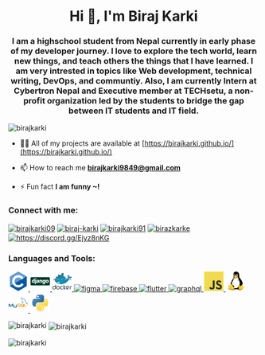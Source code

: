 <h1 align="center">Hi 👋, I'm Biraj Karki</h1>
<h3 align="center">I am a highschool student from Nepal currently in early phase of my developer journey. I love to explore the tech world, learn new things, and teach others the things that I have learned. I am very intrested in topics like Web development, technical writing, DevOps, and communtiy. Also, I am currently Intern at Cybertron Nepal and Executive member at TECHsetu, a non-profit organization led by the students to bridge the gap between IT students and IT field.</h3>

<p align="left"> <img src="https://komarev.com/ghpvc/?username=birajkarki&label=Profile%20views&color=0e75b6&style=flat" alt="birajkarki" /> </p>

- 👨‍💻 All of my projects are available at [https://birajkarki.github.io/](https://birajkarki.github.io/)

- 📫 How to reach me **birajkarki9849@gmail.com**

- ⚡ Fun fact **I am funny ~!**

<h3 align="left">Connect with me:</h3>
<p align="left">
<a href="https://twitter.com/birajkarki09" target="blank"><img align="center" src="https://raw.githubusercontent.com/rahuldkjain/github-profile-readme-generator/master/src/images/icons/Social/twitter.svg" alt="birajkarki09" height="30" width="40" /></a>
<a href="https://linkedin.com/in/biraj-karki" target="blank"><img align="center" src="https://raw.githubusercontent.com/rahuldkjain/github-profile-readme-generator/master/src/images/icons/Social/linked-in-alt.svg" alt="biraj-karki" height="30" width="40" /></a>
<a href="https://fb.com/birajkarki91" target="blank"><img align="center" src="https://raw.githubusercontent.com/rahuldkjain/github-profile-readme-generator/master/src/images/icons/Social/facebook.svg" alt="birajkarki91" height="30" width="40" /></a>
<a href="https://instagram.com/birazkarke" target="blank"><img align="center" src="https://raw.githubusercontent.com/rahuldkjain/github-profile-readme-generator/master/src/images/icons/Social/instagram.svg" alt="birazkarke" height="30" width="40" /></a>
<a href="https://discord.gg/https://discord.gg/Ejyz8nKG" target="blank"><img align="center" src="https://raw.githubusercontent.com/rahuldkjain/github-profile-readme-generator/master/src/images/icons/Social/discord.svg" alt="https://discord.gg/Ejyz8nKG" height="30" width="40" /></a>
</p>

<h3 align="left">Languages and Tools:</h3>
<p align="left"> <a href="https://www.cprogramming.com/" target="_blank" rel="noreferrer"> <img src="https://raw.githubusercontent.com/devicons/devicon/master/icons/c/c-original.svg" alt="c" width="40" height="40"/> </a> <a href="https://www.djangoproject.com/" target="_blank" rel="noreferrer"> <img src="https://raw.githubusercontent.com/devicons/devicon/master/icons/django/django-original.svg" alt="django" width="40" height="40"/> </a> <a href="https://www.docker.com/" target="_blank" rel="noreferrer"> <img src="https://raw.githubusercontent.com/devicons/devicon/master/icons/docker/docker-original-wordmark.svg" alt="docker" width="40" height="40"/> </a> <a href="https://www.figma.com/" target="_blank" rel="noreferrer"> <img src="https://www.vectorlogo.zone/logos/figma/figma-icon.svg" alt="figma" width="40" height="40"/> </a> <a href="https://firebase.google.com/" target="_blank" rel="noreferrer"> <img src="https://www.vectorlogo.zone/logos/firebase/firebase-icon.svg" alt="firebase" width="40" height="40"/> </a> <a href="https://flutter.dev" target="_blank" rel="noreferrer"> <img src="https://www.vectorlogo.zone/logos/flutterio/flutterio-icon.svg" alt="flutter" width="40" height="40"/> </a> <a href="https://graphql.org" target="_blank" rel="noreferrer"> <img src="https://www.vectorlogo.zone/logos/graphql/graphql-icon.svg" alt="graphql" width="40" height="40"/> </a> <a href="https://developer.mozilla.org/en-US/docs/Web/JavaScript" target="_blank" rel="noreferrer"> <img src="https://raw.githubusercontent.com/devicons/devicon/master/icons/javascript/javascript-original.svg" alt="javascript" width="40" height="40"/> </a> <a href="https://www.linux.org/" target="_blank" rel="noreferrer"> <img src="https://raw.githubusercontent.com/devicons/devicon/master/icons/linux/linux-original.svg" alt="linux" width="40" height="40"/> </a> <a href="https://www.mysql.com/" target="_blank" rel="noreferrer"> <img src="https://raw.githubusercontent.com/devicons/devicon/master/icons/mysql/mysql-original-wordmark.svg" alt="mysql" width="40" height="40"/> </a> <a href="https://www.python.org" target="_blank" rel="noreferrer"> <img src="https://raw.githubusercontent.com/devicons/devicon/master/icons/python/python-original.svg" alt="python" width="40" height="40"/> </a> </p>

<p><img align="left" src="https://github-readme-stats.vercel.app/api/top-langs?username=birajkarki&show_icons=true&locale=en&layout=compact" alt="birajkarki" /></p>

<p>&nbsp;<img align="center" src="https://github-readme-stats.vercel.app/api?username=birajkarki&show_icons=true&locale=en" alt="birajkarki" /></p>

<p><img align="center" src="https://github-readme-streak-stats.herokuapp.com/?user=birajkarki&" alt="birajkarki" /></p>
